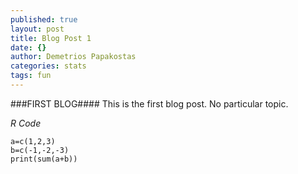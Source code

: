 ```yaml
---
published: true
layout: post
title: Blog Post 1
date: {}
author: Demetrios Papakostas
categories: stats
tags: fun
---
```

###FIRST BLOG####
This is the first blog post.  No particular topic.

*R Code*
```{r}
a=c(1,2,3)
b=c(-1,-2,-3)
print(sum(a+b))
```
